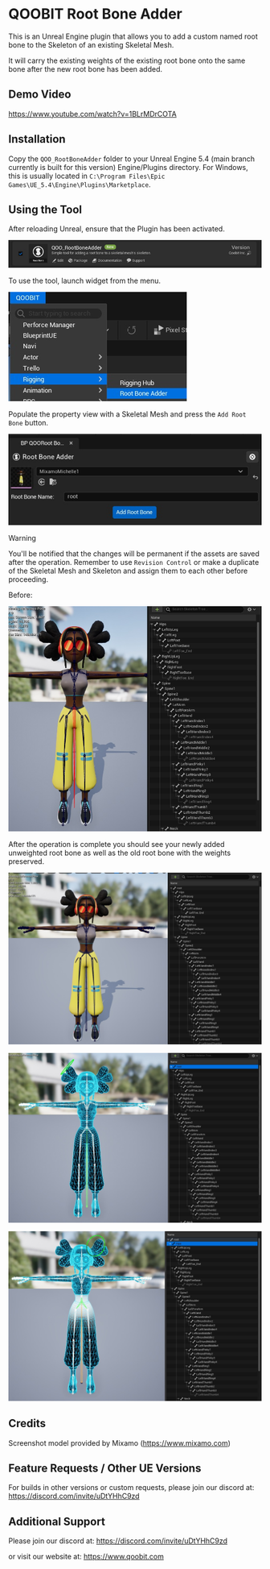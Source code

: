 # QOOBIT Root Bone Adder

This is an Unreal Engine plugin that allows you to add a custom named root bone to the Skeleton of an existing Skeletal Mesh.

It will carry the existing weights of the existing root bone onto the same bone after the new root bone has been added.

## Demo Video

https://www.youtube.com/watch?v=1BLrMDrCOTA

## Installation
Copy the `QOO_RootBoneAdder` folder to your Unreal Engine 5.4 (main branch currently is built for this version) Engine/Plugins directory. For Windows, this is usually located in `C:\Program Files\Epic Games\UE_5.4\Engine\Plugins\Marketplace`.


## Using the Tool
After reloading Unreal, ensure that the Plugin has been activated.

![Alt text](ss-plugin.jpg?raw=true)

To use the tool, launch widget from the menu.

![Alt text](ss-menu.jpg?raw=true)

Populate the property view with a Skeletal Mesh and press the `Add Root Bone` button.

![Alt text](ss-loaded.jpg?raw=true)

> [!WARNING]
> You'll be notified that the changes will be permanent if the assets are saved after the operation. Remember to use `Revision Control` or make a duplicate of the Skeletal Mesh and Skeleton and assign them to each other before proceeding.

Before:

![Alt text](ss-before.jpg?raw=true)

After the operation is complete you should see your newly added unweighted root bone as well as the old root bone with the weights preserved.

![Alt text](ss-after.jpg?raw=true)

![Alt text](ss-rootweight.jpg?raw=true)

![Alt text](ss-hipweight.jpg?raw=true)

## Credits

Screenshot model provided by Mixamo (https://www.mixamo.com)

## Feature Requests / Other UE Versions

For builds in other versions or custom requests, please join our discord at: https://discord.com/invite/uDtYHhC9zd

## Additional Support

Please join our discord at: https://discord.com/invite/uDtYHhC9zd

or visit our website at: https://www.qoobit.com